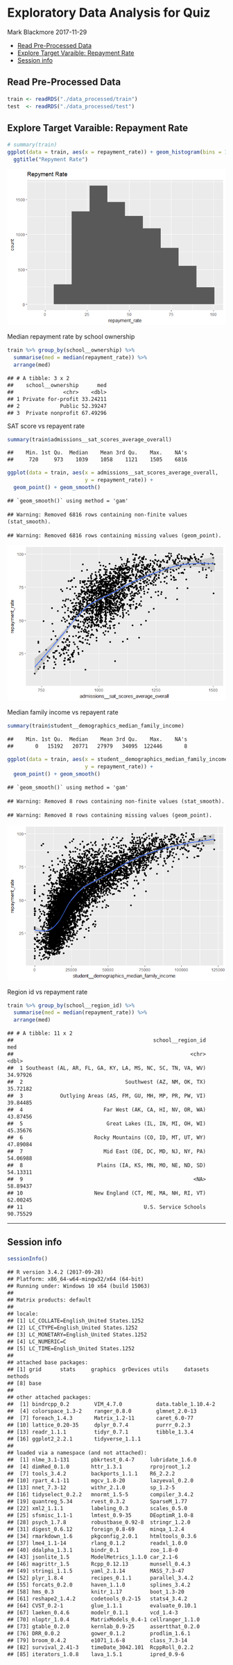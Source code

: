 Exploratory Data Analysis for Quiz
================
Mark Blackmore
2017-11-29

-   [Read Pre-Processed Data](#read-pre-processed-data)
-   [Explore Target Varaible: Repayment Rate](#explore-target-varaible-repayment-rate)
-   [Session info](#session-info)

Read Pre-Processed Data
-----------------------

``` r
train <- readRDS("./data_processed/train")
test  <- readRDS("./data_processed/test")
```

Explore Target Varaible: Repayment Rate
---------------------------------------

``` r
# summary(train)
ggplot(data = train, aes(x = repayment_rate)) + geom_histogram(bins = 10) +
  ggtitle("Repyment Rate")
```

![](01_EDA_Quiz_files/figure-markdown_github-ascii_identifiers/unnamed-chunk-2-1.png)

Median repayment rate by school ownership

``` r
train %>% group_by(school__ownership) %>% 
  summarise(med = median(repayment_rate)) %>% 
  arrange(med)
```

    ## # A tibble: 3 x 2
    ##    school__ownership      med
    ##                <chr>    <dbl>
    ## 1 Private for-profit 33.24211
    ## 2             Public 52.39247
    ## 3  Private nonprofit 67.49296

SAT score vs repayent rate

``` r
summary(train$admissions__sat_scores_average_overall)
```

    ##    Min. 1st Qu.  Median    Mean 3rd Qu.    Max.    NA's 
    ##     720     973    1039    1058    1121    1505    6816

``` r
ggplot(data = train, aes(x = admissions__sat_scores_average_overall, 
                         y = repayment_rate)) + 
  geom_point() + geom_smooth()
```

    ## `geom_smooth()` using method = 'gam'

    ## Warning: Removed 6816 rows containing non-finite values (stat_smooth).

    ## Warning: Removed 6816 rows containing missing values (geom_point).

![](01_EDA_Quiz_files/figure-markdown_github-ascii_identifiers/unnamed-chunk-4-1.png)

Median family income vs repayent rate

``` r
summary(train$student__demographics_median_family_income)
```

    ##    Min. 1st Qu.  Median    Mean 3rd Qu.    Max.    NA's 
    ##       0   15192   20771   27979   34095  122446       8

``` r
ggplot(data = train, aes(x = student__demographics_median_family_income, 
                         y = repayment_rate)) + 
  geom_point() + geom_smooth()
```

    ## `geom_smooth()` using method = 'gam'

    ## Warning: Removed 8 rows containing non-finite values (stat_smooth).

    ## Warning: Removed 8 rows containing missing values (geom_point).

![](01_EDA_Quiz_files/figure-markdown_github-ascii_identifiers/unnamed-chunk-5-1.png)

Region id vs repayment rate

``` r
train %>% group_by(school__region_id) %>% 
  summarise(med = median(repayment_rate)) %>%
  arrange(med)
```

    ## # A tibble: 11 x 2
    ##                                             school__region_id      med
    ##                                                         <chr>    <dbl>
    ##  1 Southeast (AL, AR, FL, GA, KY, LA, MS, NC, SC, TN, VA, WV) 34.97926
    ##  2                                 Southwest (AZ, NM, OK, TX) 35.72182
    ##  3            Outlying Areas (AS, FM, GU, MH, MP, PR, PW, VI) 39.84485
    ##  4                          Far West (AK, CA, HI, NV, OR, WA) 43.87456
    ##  5                           Great Lakes (IL, IN, MI, OH, WI) 45.35676
    ##  6                       Rocky Mountains (CO, ID, MT, UT, WY) 47.89084
    ##  7                          Mid East (DE, DC, MD, NJ, NY, PA) 54.06988
    ##  8                        Plains (IA, KS, MN, MO, NE, ND, SD) 54.13311
    ##  9                                                       <NA> 58.89437
    ## 10                       New England (CT, ME, MA, NH, RI, VT) 62.00245
    ## 11                                       U.S. Service Schools 90.75529

------------------------------------------------------------------------

Session info
------------

``` r
sessionInfo()
```

    ## R version 3.4.2 (2017-09-28)
    ## Platform: x86_64-w64-mingw32/x64 (64-bit)
    ## Running under: Windows 10 x64 (build 15063)
    ## 
    ## Matrix products: default
    ## 
    ## locale:
    ## [1] LC_COLLATE=English_United States.1252 
    ## [2] LC_CTYPE=English_United States.1252   
    ## [3] LC_MONETARY=English_United States.1252
    ## [4] LC_NUMERIC=C                          
    ## [5] LC_TIME=English_United States.1252    
    ## 
    ## attached base packages:
    ## [1] grid      stats     graphics  grDevices utils     datasets  methods  
    ## [8] base     
    ## 
    ## other attached packages:
    ##  [1] bindrcpp_0.2        VIM_4.7.0           data.table_1.10.4-2
    ##  [4] colorspace_1.3-2    ranger_0.8.0        glmnet_2.0-13      
    ##  [7] foreach_1.4.3       Matrix_1.2-11       caret_6.0-77       
    ## [10] lattice_0.20-35     dplyr_0.7.4         purrr_0.2.3        
    ## [13] readr_1.1.1         tidyr_0.7.1         tibble_1.3.4       
    ## [16] ggplot2_2.2.1       tidyverse_1.1.1    
    ## 
    ## loaded via a namespace (and not attached):
    ##  [1] nlme_3.1-131       pbkrtest_0.4-7     lubridate_1.6.0   
    ##  [4] dimRed_0.1.0       httr_1.3.1         rprojroot_1.2     
    ##  [7] tools_3.4.2        backports_1.1.1    R6_2.2.2          
    ## [10] rpart_4.1-11       mgcv_1.8-20        lazyeval_0.2.0    
    ## [13] nnet_7.3-12        withr_2.1.0        sp_1.2-5          
    ## [16] tidyselect_0.2.2   mnormt_1.5-5       compiler_3.4.2    
    ## [19] quantreg_5.34      rvest_0.3.2        SparseM_1.77      
    ## [22] xml2_1.1.1         labeling_0.3       scales_0.5.0      
    ## [25] sfsmisc_1.1-1      lmtest_0.9-35      DEoptimR_1.0-8    
    ## [28] psych_1.7.8        robustbase_0.92-8  stringr_1.2.0     
    ## [31] digest_0.6.12      foreign_0.8-69     minqa_1.2.4       
    ## [34] rmarkdown_1.6      pkgconfig_2.0.1    htmltools_0.3.6   
    ## [37] lme4_1.1-14        rlang_0.1.2        readxl_1.0.0      
    ## [40] ddalpha_1.3.1      bindr_0.1          zoo_1.8-0         
    ## [43] jsonlite_1.5       ModelMetrics_1.1.0 car_2.1-6         
    ## [46] magrittr_1.5       Rcpp_0.12.13       munsell_0.4.3     
    ## [49] stringi_1.1.5      yaml_2.1.14        MASS_7.3-47       
    ## [52] plyr_1.8.4         recipes_0.1.1      parallel_3.4.2    
    ## [55] forcats_0.2.0      haven_1.1.0        splines_3.4.2     
    ## [58] hms_0.3            knitr_1.17         boot_1.3-20       
    ## [61] reshape2_1.4.2     codetools_0.2-15   stats4_3.4.2      
    ## [64] CVST_0.2-1         glue_1.1.1         evaluate_0.10.1   
    ## [67] laeken_0.4.6       modelr_0.1.1       vcd_1.4-3         
    ## [70] nloptr_1.0.4       MatrixModels_0.4-1 cellranger_1.1.0  
    ## [73] gtable_0.2.0       kernlab_0.9-25     assertthat_0.2.0  
    ## [76] DRR_0.0.2          gower_0.1.2        prodlim_1.6.1     
    ## [79] broom_0.4.2        e1071_1.6-8        class_7.3-14      
    ## [82] survival_2.41-3    timeDate_3042.101  RcppRoll_0.2.2    
    ## [85] iterators_1.0.8    lava_1.5.1         ipred_0.9-6

